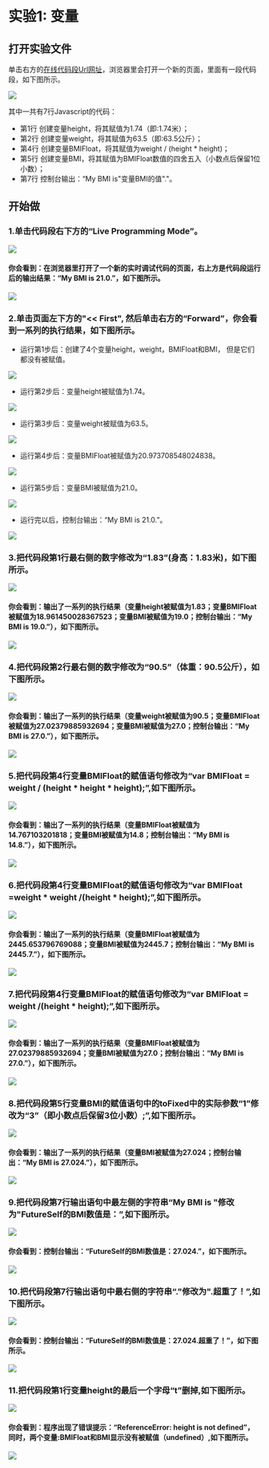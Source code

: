 # 实验1:  变量


## 打开实验文件

单击右方的[在线代码段Url网址](http://pythontutor.com/visualize.html#code=var%20height%20%3D%201.74%3B%0Avar%20weight%20%3D%2063.5%3B%0A%20%20%20%0Avar%20BMIFloat%20%3D%20weight%20/%20%28height%20*%20height%29%3B%0Avar%20BMI%20%3D%20BMIFloat.toFixed%281%29%3B%0A%0Aconsole.log%28%22My%20BMI%20is%20%22%20%2B%20BMI%20%2B%20%22.%22%29%3B&cumulative=false&heapPrimitives=nevernest&mode=edit&origin=opt-frontend.js&py=js&rawInputLstJSON=%5B%5D&textReferences=false)，浏览器里会打开一个新的页面，里面有一段代码段，如下图所示。

![](/images/章1-快速掌握编程的基础知识/变量/0.bmp)

其中一共有7行Javascript的代码：

- 第1行 创建变量height，将其赋值为1.74（即:1.74米）；
- 第2行 创建变量weight，将其赋值为63.5（即:63.5公斤）；
- 第4行 创建变量BMIFloat，将其赋值为weight / (height * height)；
- 第5行 创建变量BMI，将其赋值为BMIFloat数值的四舍五入（小数点后保留1位小数）；
- 第7行 控制台输出：“My BMI is"变量BMI的值"."。

## 开始做

### 1.单击代码段右下方的“Live Programming Mode”。

![](/images/章1-快速掌握编程的基础知识/变量/1a.bmp)

#### 你会看到：在浏览器里打开了一个新的实时调试代码的页面，右上方是代码段运行后的输出结果：“My BMI is 21.0.”，如下图所示。

![](/images/章1-快速掌握编程的基础知识/变量/1b.bmp)

### 2.单击页面左下方的"<< First", 然后单击右方的“Forward”，你会看到一系列的执行结果，如下图所示。

- 运行第1步后：创建了4个变量height，weight，BMIFloat和BMI， 但是它们都没有被赋值。

![](/images/章1-快速掌握编程的基础知识/变量/2b1.bmp)

- 运行第2步后：变量height被赋值为1.74。

![](/images/章1-快速掌握编程的基础知识/变量/2b2.bmp)

- 运行第3步后：变量weight被赋值为63.5。

![](/images/章1-快速掌握编程的基础知识/变量/2b3.bmp)

- 运行第4步后：变量BMIFloat被赋值为20.973708548024838。

![](/images/章1-快速掌握编程的基础知识/变量/2b4.bmp)

- 运行第5步后：变量BMI被赋值为21.0。

![](/images/章1-快速掌握编程的基础知识/变量/2b5.bmp)

- 运行完以后，控制台输出：“My BMI is 21.0.”。

![](/images/章1-快速掌握编程的基础知识/变量/2b6.bmp)

### 3.把代码段第1行最右侧的数字修改为“1.83”(身高：1.83米)，如下图所示。

![](/images/章1-快速掌握编程的基础知识/变量/3a.bmp)

#### 你会看到：输出了一系列的执行结果（变量height被赋值为1.83；变量BMIFloat被赋值为18.961450028367523；变量BMI被赋值为19.0；控制台输出：“My BMI is 19.0.”），如下图所示。

![](/images/章1-快速掌握编程的基础知识/变量/3b.bmp)

### 4.把代码段第2行最右侧的数字修改为“90.5”（体重：90.5公斤），如下图所示。

![](/images/章1-快速掌握编程的基础知识/变量/4a.bmp)

#### 你会看到：输出了一系列的执行结果（变量weight被赋值为90.5；变量BMIFloat被赋值为27.02379885932694；变量BMI被赋值为27.0；控制台输出：“My BMI is 27.0.”），如下图所示。

![](/images/章1-快速掌握编程的基础知识/变量/4b.bmp)

### 5.把代码段第4行变量BMIFloat的赋值语句修改为“var BMIFloat = weight / (height * height * height);”,如下图所示。

![](/images/章1-快速掌握编程的基础知识/变量/5a.bmp)

#### 你会看到：输出了一系列的执行结果（变量BMIFloat被赋值为14.767103201818；变量BMI被赋值为14.8；控制台输出：“My BMI is 14.8.”），如下图所示。

![](/images/章1-快速掌握编程的基础知识/变量/5b.bmp)

### 6.把代码段第4行变量BMIFloat的赋值语句修改为“var BMIFloat =weight * weight /(height * height);”,如下图所示。

![](/images/章1-快速掌握编程的基础知识/变量/6a.bmp)

#### 你会看到：输出了一系列的执行结果（变量BMIFloat被赋值为2445.653796769088；变量BMI被赋值为2445.7；控制台输出：“My BMI is 2445.7.”），如下图所示。

![](/images/章1-快速掌握编程的基础知识/变量/6b.bmp)

### 7.把代码段第4行变量BMIFloat的赋值语句修改为“var BMIFloat = weight /(height * height);”,如下图所示。

![](/images/章1-快速掌握编程的基础知识/变量/7a.bmp)

#### 你会看到：输出了一系列的执行结果（变量BMIFloat被赋值为27.02379885932694；变量BMI被赋值为27.0；控制台输出：“My BMI is 27.0.”），如下图所示。

![](/images/章1-快速掌握编程的基础知识/变量/7b.bmp)

### 8.把代码段第5行变量BMI的赋值语句中的toFixed中的实际参数“1”修改为“3”（即小数点后保留3位小数）;”,如下图所示。

![](/images/章1-快速掌握编程的基础知识/变量/8a.bmp)

#### 你会看到：输出了一系列的执行结果（变量BMI被赋值为27.024；控制台输出：“My BMI is 27.024.”），如下图所示。

![](/images/章1-快速掌握编程的基础知识/变量/8b.bmp)

### 9.把代码段第7行输出语句中最左侧的字符串“My BMI is "修改为"FutureSelf的BMI数值是：”,如下图所示。

![](/images/章1-快速掌握编程的基础知识/变量/9a.bmp)

#### 你会看到：控制台输出：“FutureSelf的BMI数值是：27.024.”，如下图所示。

![](/images/章1-快速掌握编程的基础知识/变量/9b.bmp)

### 10.把代码段第7行输出语句中最右侧的字符串“."修改为".超重了！”,如下图所示。

![](/images/章1-快速掌握编程的基础知识/变量/10a.bmp)

#### 你会看到：控制台输出：“FutureSelf的BMI数值是：27.024.超重了！”，如下图所示。

![](/images/章1-快速掌握编程的基础知识/变量/10b.bmp)

### 11.把代码段第1行变量height的最后一个字母“t”删掉,如下图所示。

![](/images/章1-快速掌握编程的基础知识/变量/11a.bmp)

#### 你会看到：程序出现了错误提示：“ReferenceError: height is not defined”，同时，两个变量:BMIFloat和BMI显示没有被赋值（undefined）,如下图所示。

![](/images/章1-快速掌握编程的基础知识/变量/11b.bmp)



